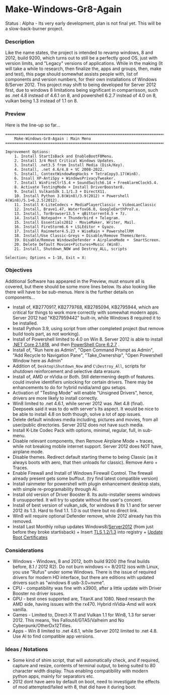 # Make-Windows-Gr8-Again
Status : Alpha - Its very early development, plan is not final yet. This will be a slow-back-burner project.

### Description
Like the name states, the project is intended to revamp windows, 8 and 2012, build 9200, which turns out to still be a perfectly good OS, just with version limits, and "Legacy" versions of applications. While in the making (It will take a while to research, then finalize the, apps and groups, then, make and test), this page should somewhat assists people with, list of components and version numbers, for their own installations of Windows 8/Server 2012. This project may shift to being developed for Server 2012 first, due to windows 8 limitations being significant in comparrisson, such as .net 4.8 instead of 4.6.1 on 8, and powershell 6.2.7 instead of 4.0 on 8, vulkan being 1.3 instead of 1.1 on 8.

### Preview
Here is the line-up so far...
```
=======================================================================================================
    Make-Windows-Gr8-Again : Main Menu
=======================================================================================================

Improvement Options:
    1. Install StartIsBack and EnableBootF8Menu.
    2. Install 3/4 Most Critical Windows Updates.
    3. Install .net3.5 from Install Media (Disk/Key).
    4. Install, .net 4.6/4.8 + VC 2008-2022.
    5. Install, ContextWindowRegHacks + TetraCopy3.17(Win8).
    6. Insall XP-AntiSpy + WindowsPrivacyTweaker.
    7. Install WinFireCtrl5.4 + SoundSwitch6.14 + FreeAlarmClock5.4.
    8. Activate TestingMode + Install DriverBooster8.
    9. Install VulkanSdk 1.1/1.3 + DirectX11.
    10. Install Python 3.8(Win8)/3.9(2012) + Powershell 4(Win8)/5.1+6.2.5(2012).
    11. Install K-LiteCodecs + MediaPlayerClassic + VideoLanClassic
    12. Install, Brave1.47, WaterfoxG6.0, GoogleEarthPro7.x.
    13. Install, TorBrowser13.5 + qBittorrent4.5 + 7z.
    14. Install Notepad++ + Thunderbird + Telegram.
    15. Install Essentials2012 - MovieMaker, Writer, Mail.
    16. Install FireStorm6.6 + LSLEditor + Gyazo.
    17. Install Rainmeter4.5.23 + WiseRain + PowershellRM
    18. Install/Use Classic-Greys + Disable/Remove Themes/Aero. 
    19. Disable/Remove WindowsDefender + AirplaneMode +  SmartScreen.
    20. Delete Default Movies+Pictures+Music (Win8).
    21. Install, Shutdown_NOW and Destroy_ALL, scripts

Selection; Options = 1-18, Exit = X: 
```

### Objectives
Additional Software has appeared in the Preview, must ensure all is covered, but there should be some more lines below. Its also looking like there will have to be sub-menus. Here is the further details on components...
- Install of, KB2770917, KB2779768, KB2785094, KB2795944, which are critical for things to work more correctly with somewhat modern apps. Server 2012 had "KB27959442" built-in, while Windows 8 required it to be installed.
- Install Python 3.9, using script from other completed project (but remove build tools part, as not working).
- Install of Powershell limited to 4.0 on Win 8. Server 2012 is able to install [.NET Core 2.1.818](https://dotnet.microsoft.com/en-us/download/dotnet/2.1), and then [PowerShell Core 6.2.7](https://github.com/PowerShell/PowerShell/releases/download/v6.2.7/PowerShell-6.2.7-win-x64.msi) .
- Install of, "Run here as Admin", "Open Command Prompt as Admin", "Add Recycle to Navigation Pane", "Take_Ownership", "Open Powershell Window here as Admin"
- Addition of, `Desktop\Shutdown_Now` and `C\Destroy_All`, scripts for shutdown reinforcement and selective data erasure.
- Install of, AMD or nVidia or Both. Still determening depth of features. could involve identifiers unlocking for certain drivers. There may be enhancements to do for hybrid nvidia/amd gpu setups.
- Activation of "Testing Mode" will enable "Unsigned Drivers", hence, drivers are more likely to install correctly.
- Win8 limited to .net 4.6.1, while server 2012 was .Net 4.8 (final). Deepseek said it was to do with server's lts aspect. It would be nice to be able to install 4.8 on both though, solve a lot of app issues.
- Delete default windows media including, pictures and movies, from all user/public directories. Server 2012 does not have such media.
- Install K-Lite Codec Pack with options, minimal, regular, full, in sub-menu.
- Disable relevant components, then Remove Airplane Mode + traces, while not breaking mobile internet support. Server 2012 does NOT have, airplane mode.
- Disable themes. Redirect default starting theme to being Classic (as it always boots with aero, that then unloads for classic). Remove Aero + Traces. 
- Enable Firewall and Install of Windows Firewall Control. The firewall already present gets some buffout. (try find latest compatible version)
- Install rainmeter for powershell with plugin enhancement desktop stats, with simple re-programability through AI. 
- Install old version of Driver Booster 8. Its auto-installer seems windows 8 unsupported. It will try to update without the user's concent.
- Install of best version of vulkan_sdk, for windows 8 its 1.1 and for server 2012 its 1.3. Hard to find 1.1. 1.0 is out there but no direct link. 
- Win8 will require optional Defender remove, while 2012 already has this removed.
- Install Last Monthly rollup updates Windows8/[Server2012](https://www.catalog.update.microsoft.com/Search.aspx?q=KB5029295) (from just before they broke startisback) + Insert [TLS 1.2/1.3](https://manage.accuwebhosting.com/knowledgebase/3578/How-to-enable-TLS-1.2-on-Windows-2012-Server.html) into registry + [Update Root Certificates](https://github.com/asheroto/UpdateRootCertificates/releases/tag/4.0.0)

### Considerations
- Windows - Windows, 8 and 2012, both build 9200 (the final builds before, 8.1 / 2012 R2). Do not burn windows <= 8/2012 isos with Linux, you use "Rufus" under some Windows. There is the issue of required drivers for modern HD interface, but there are editions with updated drivers such as "windows 8 usb-3.0+nvme".
- CPU - compatibility was fine with x3900, after a little update with Driver Booster no driver issues.
- GPU - best ones supported are, TitanX and 1080. Need research the AMD side, having issues with the rx470. Hybrid nVidia-Amd will work vanilla.
- Games - Limited to, Direct-X 11 and Vulkan 1.1 for Win8, 1.3 for server 2012. This means, Yes Fallout4/GTA5/Valheim and No Cyberpunk/OtherDx12Titles.
- Apps - Win 8 limited to .net 4.6.1, while Server 2012 limited to .net 4.8. Use AI to find compatible app versions.


### Ideas / Notations
- Some kind of shim script, that will automatically check, and if required, capture and resize, contents of terminal output, to being suited to 80 character width display. Thus enabling compatibility with modern python apps, mainly for separators etc.
-  2012 dont have aero by default on boot, need to investigate the effects of mod attempted/failed with 8, that did have it during boot.
